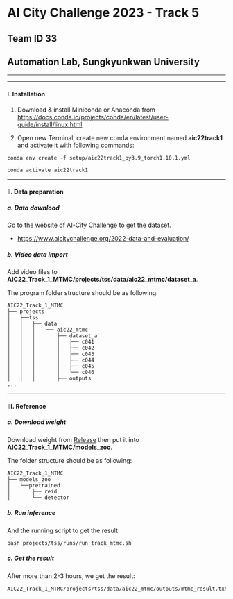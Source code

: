 # AI City Challenge 2023 - Track 5
## Team ID 33

## Automation Lab, Sungkyunkwan University

---

---

#### I. Installation

1. Download & install Miniconda or Anaconda from https://docs.conda.io/projects/conda/en/latest/user-guide/install/linux.html


2. Open new Terminal, create new conda environment named **aic22track1** and activate it with following commands:
```shell
conda env create -f setup/aic22track1_py3.9_torch1.10.1.yml 

conda activate aic22track1
```

---


#### II. Data preparation

##### a. Data download

Go to the website of AI-City Challenge to get the dataset.

- https://www.aicitychallenge.org/2022-data-and-evaluation/

##### b. Video data import

Add video files to **AIC22_Track_1_MTMC/projects/tss/data/aic22_mtmc/dataset_a**.
   
The program folder structure should be as following:

```
AIC22_Track_1_MTMC
├── projects
│   ├──tss
│   │   ├── data
│   │   │   └── aic22_mtmc
│   │   │       ├── dataset_a
│   │   │       │   ├── c041
│   │   │       │   ├── c042
│   │   │       │   ├── c043
│   │   │       │   ├── c044
│   │   │       │   ├── c045
│   │   │       │   └── c046
│   │   │       ├── outputs
...
```

---

#### III. Reference

##### a. Download weight 

Download weight from [Release](https://o365skku-my.sharepoint.com/:u:/g/personal/duongtran_o365_skku_edu/EWSZTI_H2-VLshgNwa2RlmYBQW4DyCuk5WvV17cd1p9Zjw?e=LFViMC) then put it into **AIC22_Track_1_MTMC/models_zoo**.

The folder structure should be as following:
```
AIC22_Track_1_MTMC
├── models_zoo
│   └──pretrained
│       ├── reid
│       └── detector
```

##### b. Run inference

And the running script to get the result

```shell
bash projects/tss/runs/run_track_mtmc.sh 
```

##### c. Get the result
After more than 2-3 hours, we get the result:
```
AIC22_Track_1_MTMC/projects/tss/data/aic22_mtmc/outputs/mtmc_result.txt
```
